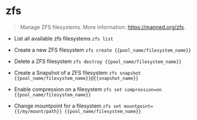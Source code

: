 # zfs
> Manage ZFS filesystems.
> More information: <https://manned.org/zfs>.

- List all available zfs filesystems
`zfs list`

- Create a new ZFS filesystem
`zfs create {{pool_name/filesystem_name}}`

- Delete a ZFS filesystem
`zfs destroy {{pool_name/filesystem_name}}`

- Create a Snapshot of a ZFS filesystem
`zfs snapshot {{pool_name/filesystem_name}}@{{snapshot_name}}`

- Enable compression on a filesystem
`zfs set compression=on {{pool_name/filesystem_name}}`

- Change mountpoint for a filesystem
`zfs set mountpoint={{/my/mount/path}} {{pool_name/filesystem_name}}`

